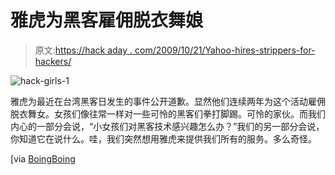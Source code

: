 # 雅虎为黑客雇佣脱衣舞娘

> 原文:[https://hack aday . com/2009/10/21/Yahoo-hires-strippers-for-hackers/](https://hackaday.com/2009/10/21/yahoo-hires-strippers-for-hackers/)

![hack-girls-1](../Images/ff29e1c9722269aa1151ef818e7e4492.png "hack-girls-1")

雅虎为最近在台湾黑客日发生的事件公开道歉。显然他们连续两年为这个活动雇佣脱衣舞女。女孩们像往常一样对一些可怜的黑客们拳打脚踢。可怜的家伙。而我们内心的一部分会说，“小女孩们对黑客技术感兴趣怎么办？”我们的另一部分会说，你知道它在说什么。哇，我们突然想用雅虎来提供我们所有的服务。多么奇怪。

[via [BoingBoing](http://www.boingboing.net/2009/10/20/yahoo-hires-lap-danc.html)